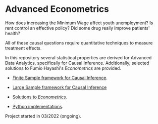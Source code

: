# Advanced Econometrics

How does increasing the Minimum Wage affect youth unemployment? Is rent control an effective policy? 
Did some drug really improve patients' health?

All of these causal questions require quantitative techniques to measure treatment effects.

In this repository several statistical properties are derived for Advanced Data Analytics, specifically for Causal Inference.
Additionally, selected solutions to Fumio Hayashi's *Econometrics* are provided.

- [Finite Sample framework for Causal Inference](https://github.com/jose-jaen/Advanced-Econometrics/blob/main/Algorithms/Finite%20Sample%20Causal%20Inference.pdf).

- [Large Sample framework for Causal Inference](https://github.com/jose-jaen/Advanced-Econometrics/blob/main/Algorithms/Large%20Sample%20Causal%20Inference.pdf)

- [Solutions to *Econometrics*](https://github.com/jose-jaen/Advanced-Econometrics/tree/main/Econometric%20Theory).

- [Python implementations](https://github.com/jose-jaen/Advanced-Econometrics/tree/main/Algorithms).

Project started in 03/2022 (ongoing).
